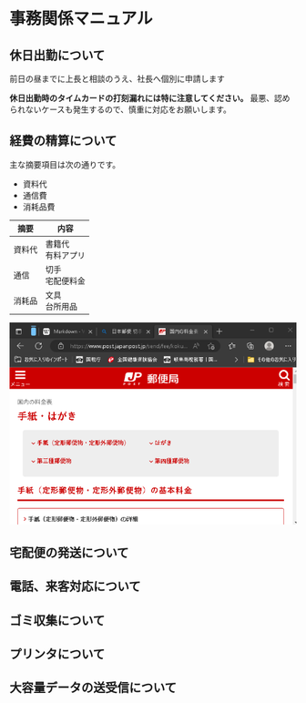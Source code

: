 # 事務関係マニュアル
## 休日出勤について
前日の昼までに上長と相談のうえ、社長へ個別に申請します

**休日出勤時のタイムカードの打刻漏れには特に注意してください。** 最悪、認められないケースも発生するので、慎重に対応をお願いします。

## 経費の精算について
主な摘要項目は次の通りです。
- 資料代
- 通信費
- 消耗品費

|摘要 |内容
|--|--
|資料代 |書籍代 <br>有料アプリ
|通信 |切手 <br>宅配便料金
|消耗品 |文具 <br>台所用品

![切手代](img/one_price.png)
## 宅配便の発送について
## 電話、来客対応について
## ゴミ収集について
## プリンタについて
## 大容量データの送受信について